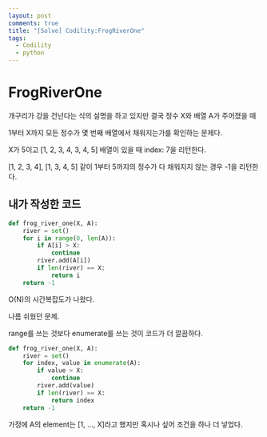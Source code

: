```yaml
---
layout: post
comments: true
title: "[Solve] Codility:FrogRiverOne"
tags:
  - Codility
  - python
---
```


# FrogRiverOne

개구리가 강을 건넌다는 식의 설명을 하고 있지만 결국 정수 X와 배열 A가 주어졌을 때

1부터 X까지 모든 정수가 몇 번째 배열에서 채워지는가를 확인하는 문제다.

X가 5이고 [1, 2, 3, 4, 3, 4, 5] 배열이 있을 때 index: 7을 리턴한다.

[1, 2, 3, 4], [1, 3, 4, 5] 같이 1부터 5까지의 정수가 다 채워지지 않는 경우 -1을 리턴한다.

## 내가 작성한 코드

```py
def frog_river_one(X, A):
    river = set()
    for i in range(0, len(A)):
        if A[i] > X:
            continue
        river.add(A[i])
        if len(river) == X:
            return i
    return -1
```

O(N)의 시간복잡도가 나왔다.

나름 쉬웠던 문제.

range를 쓰는 것보다 enumerate를 쓰는 것이 코드가 더 깔끔하다.

```py
def frog_river_one(X, A):
    river = set()
    for index, value in enumerate(A):
        if value > X:
            continue
        river.add(value)
        if len(river) == X:
            return index
    return -1
```

가정에 A의 element는 [1, ..., X]라고 했지만 혹시나 싶어 조건을 하나 더 넣었다.
